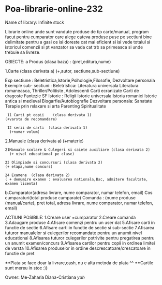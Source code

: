 # Poa-librarie-online-232

Name of library: Infinite stock 

Librarie online unde sunt vandute produse de tip carte/manual, program facut pentru cumparator care alege cateva produse puse pe sectiuni bine delimitate pentru a gasi ce isi doreste cat mai eficient si isi vede totalul si istoricul comenzii si pt vanzator sa vada cat trb sa primeasca si unde trebuie sa livreze.

OBIECTE:
a Produs (clasa baza) : (pret,editura,nume)

 1.Carte (clasa derivata a)      (+,autor, sectiune,sub-sectiune)

Exp sectiune : Beletristica,Istorie,Psihologie,Filosofie, Dezvoltare personala 
Exemple sub- sectiuni : 
Beletristica: Literatura universala  Literatura romaneasca, Thriller/Politiste ,Adolescenti  Carti ecranizate Carti de dragoste  Fantezie  SF 
Istorie : Religii Istorie universala  Istoria romaniei Istorie antica si medieval Biogarfie/Autobiografie
Dezvoltare personala: Sanatate   Terapie prin relaxare si arta  Parenting  Spiritualitate 

     11 Carti pt copii    (clasa derivata 1)
    (+varsta de recomandare)

     12 serii de carti  (clasa derivata 1)
      (+numar volum)

 2.Manuale (clasa derivata a)       (+materie)

    21Manuale scolare & Culegeri si caiete auxiliare (clasa derivata 2)    
      (+ nivel educational pe clase) 
 
    23 Olimpiade si concursuri (clasa derivata 2)    
    (+ etapa,nume concurs)  
 
    24 Examene  (clasa derivata 2)    
    ( + denumire examen : evaluarea nationala,Bac, admitere facultate, examen licenta)             

b.Cumparator(adresa livrare, nume comparator, numar telefon, email)
Cos cumparaturi(total produse cumparate)
Comanda : (nume produse (manual/carte),  pret total, adresa livrare, nume comparator, numar telefon, email)

ACTIUNI POSIBILE:
1.Creare user =cumparator
2.Creare comanda
3.Adaugare produse
4.Afisare comenzi pentru un user dat
5.Afisare carti in functie de sectie
6.Afisare carti in functie de sectie si sub-sectie
7.Afisarea tuturor manualelor si culegerilor recomandate pentru un anumit nivel educational
8.Afisarea tuturor culegerilor potrivite pentru pregatirea pentru un anumit examen/concurs
9.Afisarea cartilor pentru copii in ordinea limitei de varsta
10.Afisarea produselor in ordine descrescatoare/crescatoare in functie de pret


**Plata se face doar la livrare,cash, nu e alta metoda de plata ^^
**Cartile sunt mereu in stoc :))

Owner: Me-Zaharia Diana-Cristiana 
*yuh*
